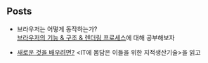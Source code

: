 ## Posts

- 브라우저는 어떻게 동작하는가?  
  [브라우저의 기능 & 구조 & 렌더링 프로세스](https://www.notion.so/e97319fcf47f4bcaaaf57e53824535d6)에 대해 공부해보자

- [새로운 것을 배우려면?](https://www.notion.so/6e8aae449e7845598c6b89223c105527)
  <IT에 몸담은 이들을 위한 지적생산기술>을 읽고
